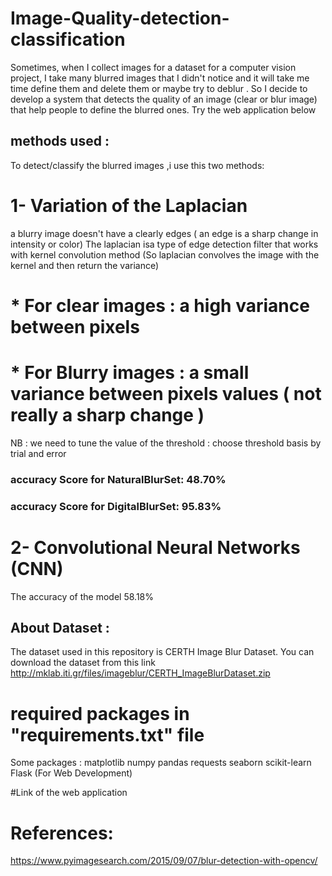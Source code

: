 # Image-Quality-detection-classification
Sometimes, when I collect images for a dataset for a computer vision project, I take many blurred images that I didn't notice and it will take me time define them and delete them or maybe try to deblur . So I decide to develop a system that detects the quality of an image (clear or blur image) that help people to define the blurred ones.
Try the web application below


## methods used :
To detect/classify the blurred images ,i use this two methods:

# 1- Variation of the Laplacian
a blurry image doesn't have a clearly edges ( an edge is a sharp change in intensity or color)
The laplacian isa type of edge detection filter that works with kernel convolution method (So laplacian convolves the image with the kernel and then return the variance)
# * For clear images : a high variance between pixels
# * For Blurry images : a small variance between pixels values ( not really a sharp change )
NB : we need to tune the value of the threshold : choose threshold basis by trial and error

### accuracy Score for NaturalBlurSet: 48.70%
### accuracy Score for DigitalBlurSet: 95.83%

# 2- Convolutional Neural Networks (CNN)
The accuracy of the model 58.18%

## About Dataset :
The dataset used in this repository is CERTH Image Blur Dataset.
You can download the dataset from this link  http://mklab.iti.gr/files/imageblur/CERTH_ImageBlurDataset.zip

# required packages in "requirements.txt" file

Some packages :
matplotlib
numpy
pandas
requests
seaborn
scikit-learn
Flask (For Web Development)

#Link of the web application 

# References: 
https://www.pyimagesearch.com/2015/09/07/blur-detection-with-opencv/






